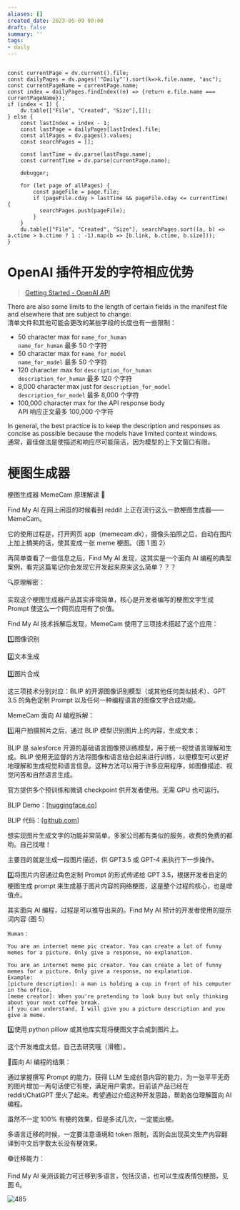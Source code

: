 ```yaml
---
aliases: []
created_date: 2023-05-09 00:00
draft: false
summary: ''
tags:
- daily
---
```


```dataviewjs

const currentPage = dv.current().file;
const dailyPages = dv.pages('"Daily"').sort(k=>k.file.name, "asc");
const currentPageName = currentPage.name;
const index = dailyPages.findIndex((e) => {return e.file.name === currentPageName});
if (index < 1) {
	dv.table(["File", "Created", "Size"],[]);
} else {
	const lastIndex = index - 1;
	const lastPage = dailyPages[lastIndex].file;
	const allPages = dv.pages().values;
	const searchPages = [];
	
	const lastTime = dv.parse(lastPage.name);
	const currentTime = dv.parse(currentPage.name);

	debugger;
	
	for (let page of allPages) {
		const pageFile = page.file;
		if (pageFile.cday > lastTime && pageFile.cday <= currentTime) {
		  searchPages.push(pageFile);
		}
	}
	dv.table(["File", "Created", "Size"], searchPages.sort((a, b) => a.ctime > b.ctime ? 1 : -1).map(b => [b.link, b.ctime, b.size]));
}

```

# OpenAI 插件开发的字符相应优势

> [Getting Started - OpenAI API](https://platform.openai.com/docs/plugins/getting-started/plugin-manifest)

There are also some limits to the length of certain fields in the manifest file and elsewhere that are subject to change:  
清单文件和其他可能会更改的某些字段的长度也有一些限制：

- 50 character max for `name_for_human`  
    `name_for_human` 最多 50 个字符
- 50 character max for `name_for_model`  
    `name_for_model` 最多 50 个字符
- 120 character max for `description_for_human`  
    `description_for_human` 最多 120 个字符
- 8,000 character max just for `description_for_model`  
    `description_for_model` 最多 8,000 个字符
- 100,000 character max for the API response body  
    API 响应正文最多 100,000 个字符

In general, the best practice is to keep the description and responses as concise as possible because the models have limited context windows.  
通常，最佳做法是使描述和响应尽可能简洁，因为模型的上下文窗口有限。

# 梗图生成器

梗图生成器 MemeCam 原理解读 🤠  

Find My AI 在网上闲逛的时候看到 reddit 上正在流行这么一款梗图生成器——MemeCam。  

它的使用过程是，打开网页 app（memecam.dk），摄像头拍照之后，自动在图片上加上搞笑的话，使其变成一张 meme 梗图。（图 1 图 2）  

再简单查看了一些信息之后，Find My AI 发现，这其实是一个面向 AI 编程的典型案例，看完这篇笔记你会发现它开发起来原来这么简单？？？  

🔍原理解密：  

实现这个梗图生成器产品其实非常简单，核心是开发者编写的梗图文字生成 Prompt 使这么一个网页应用有了价值。  

Find My AI 技术拆解后发现，MemeCam 使用了三项技术搭起了这个应用：  

1️⃣图像识别  

2️⃣文本生成  

3️⃣图片合成  

这三项技术分别对应：BLIP 的开源图像识别模型（或其他任何类似技术）、GPT 3.5 的角色定制 Prompt 以及任何一种编程语言的图像文字合成功能。  

MemeCam 面向 AI 编程拆解：  

1️⃣用户拍摄照片之后，通过 BLIP 模型识别图片上的内容，生成文本；  

BLIP 是 salesforce 开源的基础语言图像预训练模型，用于统一视觉语言理解和生成。BLIP 使用无监督的方法将图像和语言结合起来进行训练，以便模型可以更好地理解和生成视觉和语言信息。这种方法可以用于许多应用程序，如图像描述、视觉问答和自然语言生成。  

官方提供多个预训练和微调 checkpoint 供开发者使用。无需 GPU 也可运行。  

BLIP Demo：[[huggingface.co](https://huggingface.co/spaces/Salesforce/BLIP)]  

BLIP 代码：[[github.com](https://github.com/salesforce/BLIP)]  

想实现图片生成文字的功能非常简单，多家公司都有类似的服务，收费的免费的都哟。自己找嗷！  

主要目的就是生成一段图片描述，供 GPT3.5 或 GPT-4 来执行下一步操作。  

2️⃣将图片内容通过角色定制 Prompt 的形式传递给 GPT 3.5，根据开发者自定的梗图生成 prompt 来生成基于图片内容的网络梗图，这是整个过程的核心，也是增值点。  

其实面向 AI 编程，过程是可以推导出来的。Find My AI 预计的开发者使用的提示词内容 (图 5）  

```
Human：  

You are an internet meme pic creator. You can create a lot of funny memes for a picture. Only give a response, no explanation.  

You are an internet meme pic creator. You can create a lot of funny memes for a picture. Only give a response, no explanation.  
Example:  
[picture description]: a man is holding a cup in front of his computer in the office.  
[meme creator]: When you're pretending to look busy but only thinking about your next coffee break.  
if you can understand, I will give you a picture description and you give a meme.
```

3️⃣使用 python pillow 或其他库实现将梗图文字合成到图片上。  

这个开发难度太低，自己去研究哦（滑稽）。  

🔴面向 AI 编程的结果：  

通过掌握撰写 Prompt 的能力，获得 LLM 生成创意内容的能力，为一张平平无奇的图片增加一两句话使它有梗，满足用户需求。目前该产品已经在 reddit/ChatGPT 里火了起来。希望通过介绍这种开发思路，帮助各位理解面向 AI 编程。  

虽然不一定 100% 有梗的效果，但是多试几次，一定能出梗。  

多语言迁移的时候，一定要注意语境和 token 限制，否则会出现英文生产内容翻译到中文后字数太长没有梗效果。  

🟢迁移能力：  

Find My AI 亲测该能力可迁移到多语言，包括汉语，也可以生成表情包梗图，见图 6。

![485](../../Attachments/e8c4df483233a5012bab8b2a27cf7808.png)